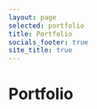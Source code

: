 ```yaml
---
layout: page
selected: portfolio
title: Portfolio
socials_footer: true
site_title: true
---
```

# Portfolio
